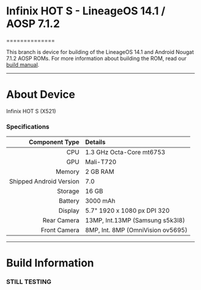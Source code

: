 # Infinix HOT S - LineageOS 14.1 / AOSP 7.1.2
==============

This branch is device for building of the LineageOS 14.1 and Android Nougat 7.1.2 AOSP ROMs.
For more information about building the ROM, read our [build manual](MANUAL.md).

---

# About Device

Infinix HOT S (X521)

### Specifications

Component Type | Details
-------:|:-------------------------
CPU     | 1.3 GHz Octa-Core mt6753
GPU     | Mali-T720
Memory  | 2 GB RAM
Shipped Android Version | 7.0
Storage | 16 GB
Battery | 3000 mAh
Display | 5.7" 1920 x 1080 px DPI 320
Rear Camera | 13MP, Int.13MP (Samsung s5k3l8)
Front Camera | 8MP, Int. 8MP (OmniVision ov5695)

---

# Build Information

### STILL TESTING